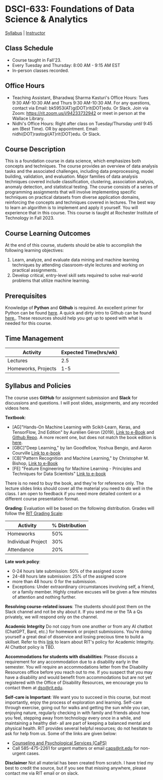 
# DSCI-633: Foundations of Data Science & Analytics

[Syllabus](https://github.com/aiforsec/RIT-DSCI-633-FDS/tree/main/Syllabus/README.md) |
[Instructor](https://www.rit.edu/directory/nxrvse-nidhi-rastogi)

## Class Schedule
- Course taught in Fall'23.
- Every Tuesday and Thursday: 8:00 AM - 9:15 AM EST
- In-person classes recorded.

## Office Hours

- Teaching Assistant, Bharadwaj Sharma Kasturi's Office Hours: Tues 9:30 AM-10:30 AM and Thurs 9:30 AM-10:30 AM. For any questions, contact via Email: bk5953(AT)g(DOT)rit(DOT)edu. Or Slack. Join via Zoom: https://rit.zoom.us/j/94233732942 or meet in person at the Wallace Library.
- Nidhi's Office Hours: Right after class on Tuesday/Thursday _until_ 9:45 am (Best Time). OR by appointment. Email: nidhi(DOT)rastogi(AT)rit(DOT)edu. Or Slack.

## Course Description
This is a foundation course in data science, which emphasizes both concepts and techniques. The course provides an overview of data analysis tasks and the associated challenges, including data preprocessing, model building, validation, and evaluation. Major families of data analysis techniques covered include classification, clustering, association analysis, anomaly detection, and statistical testing. The course consists of a series of programming assignments that will involve implementing specific techniques on practical datasets from diverse application domains, reinforcing the concepts and techniques covered in lectures. The best way to learn an algorithm is to implement and apply it yourself. You will experience that in this course. This course is taught at Rochester Institute of Technology in Fall 2023. 

## Course Learning Outcomes
At the end of this course, students should be able to accomplish the following learning objectives:

 1. Learn, analyze, and evaluate data mining and machine learning techniques by attending classroom-style lectures and working on practical assignments.
 2. Develop critical, entry-level skill sets required to solve real-world problems that utilize machine learning.

## Prerequisites
Knowledge of **Python** and **Github** is required.  An excellent primer for Python can be found [here](https://github.com/Akuli/python-tutorial). A quick and dirty intro to Github can be found [here.](https://guides.github.com/activities/hello-world/). These resources should help you get up to speed with what is needed for this course.

## Time Management
|Activity| Expected Time(hrs/wk) |
|--|--|
|Lectures  | 2.5 |
|Homeworks, Projects| 1-5 |

## Syllabus and Policies
The course uses **GitHub** for assignment submission and **Slack** for discussions and questions. I will post slides, assignments, and any recorded videos here.

**Textbook**:
- [AG]"Hands-On Machine Learning with Scikit-Learn, Keras, and TensorFlow, 2nd Edition" by Aurélien Géron (2019), [Link to e-Book]([https://github.com/aiforsec/RIT-DSCI-633-FDS/blob/main/Syllabus/HandsOnML-2ndEd.pdf) and [Github Repo](https://github.com/ageron/handson-ml2](https://drive.google.com/file/d/1mSv4n0KLWcPjXBpKD-_y8ZF1F4jYoVq3/view?usp=sharing)). A more recent one, but does not match the book edition is [here](https://github.com/ageron/handson-ml3).
- [GBC]"Deep Learning," by Ian Goodfellow, Yoshua Bengio, and Aaron Courville [Link to e-book](https://www.deeplearningbook.org/)
- [CB]"Pattern Recognition and Machine Learning," by Christopher M. Bishop, [Link to e-Book](https://www.microsoft.com/en-us/research/uploads/prod/2006/01/Bishop-Pattern-Recognition-and-Machine-Learning-2006.pdf)
- [FE] "Feature Engineering for Machine Learning - Principles and Techniques for Data Scientists" [Link to e-book](https://www.repath.in/gallery/feature_engineering_for_machine_learning.pdf)

There is no need to buy the book, and they're for reference only. The lecture slides links should cover all the material you need to do well in the class. I am open to feedback if you need more detailed content or a different course presentation format.

**Grading**: Evaluation will be based on the following distribution. Grades will follow the [RIT Grading Scale](https://www.se.rit.edu/resources/includes/LetterGrading.html): 

|Activity| % Distribution |
|--|--|
|Homeworks| 50% |
|Individual Project| 30% |
|Attendance| 20% |


**Late work policy**:
- 0-24 hours late submission: 50% of the assigned score
- 24-48 hours late submission: 25% of the assigned score
- more than 48 hours: 0 for the submission.
- Exceptions: Under extraordinary circumstances involving self, a friend, or a family member. Highly creative excuses will be given a few minutes of attention and nothing further.

**Resolving course-related issues**: The students should post them on the Slack channel and not be shy about it. If you send me or the TA a Qs privately, we will respond only on the channel.

**Academic Integrity**
Do not copy from one another or from any AI chatbot (ChatGPT, Bard, etc.) for homework or project submissions. You're doing yourself a great deal of disservice and losing precious time to build a skillset. Refer to this [link](https://www.rit.edu/twc/academicintegrity/) to learn about RIT's policy for Academic Integrity. AI Chatbot policy is TBD.

**Accommodations for students with disabilities**: 
Please discuss a requirement for any accommodation due to a disability early in the semester.  You will require an accommodations letter from the Disability Resources office before you reach out to me. If you suspect that you may have a disability and would benefit from accommodations but are not yet registered with the Office of Disability Resources, we encourage you to contact them at dso@rit.edu.

**Self-care is Important**: We want you to succeed in this course, but most importantly, enjoy the process of exploration and learning. Self-care through exercise, going out for walks and getting the sun while you can, enjoying nature, regularly checking in with family and friends about how you feel, stepping away from technology every once in a while, and maintaining a healthy diet- all are part of keeping a balanced mental and physical health. 
RIT provides several helpful resources; do not hesitate to ask for help from us. Some of the links are given below:
- [Counseling and Psychological Services (CaPS)](https://www.rit.edu/studentaffairs/counseling/) 
- Call 585-475-2261 for urgent matters or email <caps@rit.edu> for non-urgent cases.

**Disclaimer**
Not all material has been created from scratch. I have tried my best to credit the source, but if you see that missing anywhere, please contact me via RIT email or on slack.
